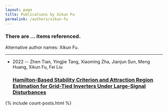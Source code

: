 ```yaml
---
layout: page
title: Publications by Xikun Fu
permalink: /authors/xikun-fu
---
```


<h3 id="number-posts">There are ... items referenced.</h3>
<p id='info-authors'>Alternative author names: Xikun Fu.</p>
<hr />
<ul class="post-list">
<li><span class='post-meta'>2022 -- Zhen Tian, Yingjie Tang, Xiaoming Zha, Jianjun Sun, Meng Huang, Xikun Fu, Fei Liu</span><h3><a class='post-link' href="{{ site.baseurl }}/hamilton-based-stability-criterion-and-attraction-region-estimation-for-grid-tied-inverters-under-large-signal-disturbances">Hamilton-Based Stability Criterion and Attraction Region Estimation for Grid-Tied Inverters Under Large-Signal Disturbances</a></h3></li>

</ul>
{% include count-posts.html %}
